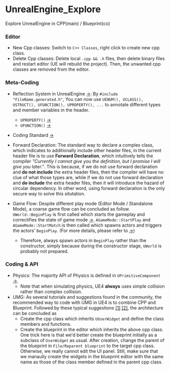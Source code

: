 # UnrealEngine_Explore
Explore UnrealEngine in CPP(main) / Blueprint(co)

### Editor
 - New Cpp classes: Switch to ```C++ Classes```, right click to create new cpp class.
 - Delete Cpp classes: Delete local ```.cpp && .h``` files, then delete binary files and restart editor (UE will rebuild the project). Then, the unwanted cpp classes are removed from the editor.


### Meta-Coding
 - Reflection System in UnrealEngine [→](https://www.unrealengine.com/en-US/blog/unreal-property-system-reflection?sessionInvalidated=true): By ```#include "FileName.generated.h"```, You can now use ```UENUM(), UCLASS(), USTRUCT(), UFUNCTION(), UPROPERTY(), ...``` to annotate different types and member variables in the header.
 	- ```UPROPERTY()``` [→](https://docs.unrealengine.com/4.27/en-US/ProgrammingAndScripting/GameplayArchitecture/Properties/)
 	- ```UFUNCTION()``` [→](https://docs.unrealengine.com/4.27/en-US/ProgrammingAndScripting/GameplayArchitecture/Functions/)

 - Coding Standard [→](https://docs.unrealengine.com/5.0/en-US/epic-cplusplus-coding-standardblueprint-debugging-in-unreal-engine/)

 - Forward Declaration: The standard way to declare a complex class, which indicates to additionally include other header files, in the current header file is to use __Forward Declaration__, which intuitively tells the compiler _"Currently I cannot give you the definition, but I promise I will give you later."_. This is because, if we do not use forward declaration and __do not include__ the extra header files, then the compiler will have no clue of what those types are, while if we do not use forward declaration and __do include__ the extra header files, then it will introduce the hazard of circular dependency. In other word, using forward declaration is the only secure way to solve this situtation.

 - Game Flow: Despite different play mode (Editor Mode / Standalone Mode), a coarse game flow can be concluded as follow. ```UWorld::BeginPlay``` is first called which starts the gameplay and correctifies the state of game mode [→](https://docs.unrealengine.com/5.0/en-US/API/Runtime/Engine/Engine/UWorld/BeginPlay/). ```AGameMode::StartPlay``` and ```AGameMode::StartMatch``` is then called which spawns actors and triggers the actors' ```BeginPlay```. (For more details, please refer to [→](https://www.brightdevelopers.com/unreal-engine-4-game-flow-actor-lifecycle-overview/))
   - Therefore, always spawn actors in ```BeginPlay``` rather than the constructor, simply because during the constructor stage, ```UWorld``` is probably not prepared.

### Coding & API
 - Physics: The majority API of Physics is defined in ```UPrimitiveComponent``` [→](https://docs.unrealengine.com/4.27/en-US/API/Runtime/Engine/Components/UPrimitiveComponent/). 
   - Note that when simulating physics, UE4 __always__ uses simple collision rather than complex collision. 
 - UMG: As several tutorials and suggestions found in the community, the recommended way to code with UMG in UE4 is to combine CPP and Blueprint. Followed by these typical suggestions [[1]](https://benui.ca/unreal/ui-cpp-uuserwidget/) [[2]](https://community.gamedev.tv/t/psa-accessing-ui-classes-in-c-please-do-not-use-fclassfinder/122091/6), the architecture can be concluded as 
   - Create the cpp class which inherits ```UUserWidget``` and define the class members and functions.
   - Create the blueprint in the editor which inherits the above cpp class. One trick here is that we'd better create the blueprint initially as a subclass of ```UserWidget``` as usual. After creation, change the parent of the blueprint in ```File/Reparent blueprint``` to the target cpp class. Otherwise, we really cannot edit the UI panel. Still, make sure that we manaully create the widgets in the blueprint editor with the same name as those of the class member defined in the parent cpp class. 